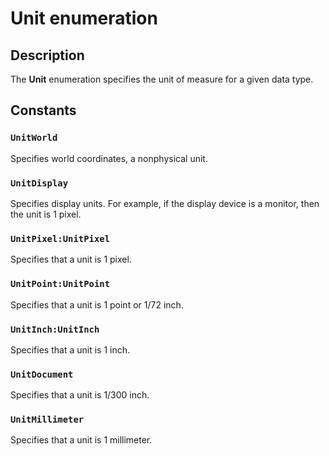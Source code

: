 # Unit enumeration

## Description

The **Unit** enumeration specifies the unit of measure for a given data type.

## Constants

### `UnitWorld`

Specifies world coordinates, a nonphysical unit.

### `UnitDisplay`

Specifies display units. For example, if the display device is a monitor, then the unit is 1 pixel.

### `UnitPixel:UnitPixel`

Specifies that a unit is 1 pixel.

### `UnitPoint:UnitPoint`

Specifies that a unit is 1 point or 1/72 inch.

### `UnitInch:UnitInch`

Specifies that a unit is 1 inch.

### `UnitDocument`

Specifies that a unit is 1/300 inch.

### `UnitMillimeter`

Specifies that a unit is 1 millimeter.